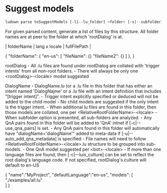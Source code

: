 # Suggest models

``` bash
ludown parse toSuggestModels [-l|--lu_folder] <folder> [-s|--subfolder] [-o|--out] <outFolder> [-a|--root_dialog] <folderRootDialog> [-r|--cross_feed_models] [-c|--use_qna_pairs]
```

For given parsed content, generate a list of files by this structure. All folder names are at peer to the folder at which 'rootDialog' is at. 

| folderName | lang x locale | fullFilePath | 

{
    "folderName": {
        "en-us": [
            "fileName": {}
            "fileName2": {}
        ]
    },
}

rootDialog
    - All .lu files are found under rootDialog are collated with 'trigger intents' from all non-root folders. 
    - There will always be only one \<rootDialog\>-\<locale\> model suggested

DialogName
    - DialogName.lu (or a .lu file in this folder that has either an intent named 'DialogNajme' or a .lu file with an intent definition that includes "[trigger intent]".
    - Trigger intent explicitly specified or deduced will not be added to the child model
    - No child models are suggested if the only intent is the trigger intent.
    - When additional lu files are found in this folder, then those models are collated, one per \<RelativeRootFolderName\>-\<locale\>
    - When subfolder option is presented, all sub-folders are analyzed.
    - Any QnA pairs found in this folder will be added to 'QnA' intnet if [-c|--use_qna_pairs] is set.
    - Any QnA pairs found in this folder will automatically have "dialogName='dialogName'" added to meta-data if [-u|--auto_add_qna_metadata] is specified
    - File names will need to follow \<RelativeRootFolderName\>-\<locale\>.lu structure to be grouped into sub-models.
    - One QnA model suggested per \<bot\>-\<locale\>
    - If more than one language files are found, then [-c|--luis_culture] can be set to reflect the root dialog's language code. If not specified, rootDialog's culture will default to en-US


{
    "name":"MyProject",
    "defaultLanguage":"en-us",
    "models": [
        "./examples/all.lu"        
    ]
}